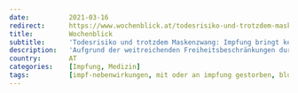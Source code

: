 ```yaml
---
date:          2021-03-16
redirect:      https://www.wochenblick.at/todesrisiko-und-trotzdem-maskenzwang-impfung-bringt-keine-freiheit/
title:         Wochenblick
subtitle:      'Todesrisiko und trotzdem Maskenzwang: Impfung bringt keine Freiheit'
description:   'Aufgrund der weitreichenden Freiheitsbeschränkungen durch die Corona-Maßnahmen sehnen sich die Bürger nach Ihren Freiheiten zurück. Manche von ihnen sehen die Impfung als einen möglichen Ausweg an.'
country:       AT
categories:    [Impfung, Medizin]
tags:          [impf-nebenwirkungen, mit oder an impfung gestorben, blutgerinnungsstörungen, maske]
---
```


